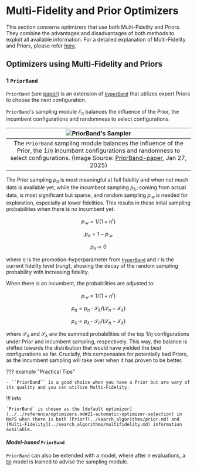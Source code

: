 # Multi-Fidelity and Prior Optimizers

This section concerns optimizers that use both Multi-Fidelity and Priors. They combine the advantages and disadvantages of both methods to exploit all available information.
For a detailed explanation of Multi-Fidelity and Priors, please refer [here](landing_page_algo.md).

## Optimizers using Multi-Fidelity and Priors

### 1 `PriorBand`

`PriorBand` (see [paper](https://openreview.net/pdf?id=uoiwugtpCH)) is an extension of [`HyperBand`](../../reference/search_algorithms/multifidelity.md#2-hyperband) that utilizes expert Priors to choose the next configuration.

``PriorBand``'s sampling module $\mathcal{E}_\pi$ balances the influence of the Prior, the incumbent configurations and randomness to select configurations.

|![PriorBand's Sampler](../../doc_images/optimizers/priorband_sampler.jpg)|
|:--:|
|The ``PriorBand`` sampling module balances the influence of the Prior, the $1/\eta$ incumbent configurations and randomness to select configurations. (Image Source: [PriorBand-paper](https://openreview.net/pdf?id=uoiwugtpCH), Jan 27, 2025)|

The Prior sampling $p_\pi$ is most meaningful at full fidelity and when not much data is available yet, while the incumbent sampling $p_{\hat{\lambda}}$, coming from actual data, is most significant but sparse, and random sampling $p_{\mathcal{U}}$ is needed for exploration, especially at lower fidelities. This results in these inital sampling probabilities when there is no incumbent yet:

$$
p_{\mathcal{U}}=1/(1+\eta^r)
$$

$$
p_\pi=1-p_{\mathcal{U}}
$$

$$
p_{\hat{\lambda}}=0
$$

where $\eta$ is the promotion-hyperparameter from [`HyperBand`](../../reference/search_algorithms/multifidelity.md#2-hyperband) and $r$ is the current fidelity level (_rung_), showing the decay of the random sampling probability with increasing fidelity.

When there is an incumbent, the probabilities are adjusted to:

$$
p_{\mathcal{U}}=1/(1+\eta^r)
$$

$$
p_\pi=p_\pi\cdot\mathcal{S}_{\hat{\lambda}}/(\mathcal{S}_\pi+\mathcal{S}_{\hat{\lambda}})
$$

$$
p_{\hat{\lambda}}=p_{\hat{\lambda}}\cdot\mathcal{S}_{\pi}/(\mathcal{S}_\pi+\mathcal{S}_{\hat{\lambda}})
$$

where $\mathcal{S}_\pi$ and $\mathcal{S}_{\hat{\lambda}}$ are the summed probabilities of the top $1/\eta$ configurations under Prior and incumbent sampling, respectively. This way, the balance is shifted towards the distribution that would have yielded the best configurations so far. Crucially, this compensates for potentially bad Priors, as the incumbent sampling will take over when it has proven to be better.

??? example "Practical Tips"

    - ``PriorBand`` is a good choice when you have a Prior but are wary of its quality and you can utilize Multi-Fidelity.

!!! info

    `PriorBand` is chosen as the [default optimizer](../../reference/optimizers.md#21-automatic-optimizer-selection) in NePS when there is both [Prior](../search_algorithms/prior.md) and [Multi-Fidelity](../search_algorithms/multifidelity.md) information available.

#### _Model-based_ `PriorBand`

`PriorBand` can also be extended with a model, where after $n$ evaluations, a [`BO`](../search_algorithms/bayesian_optimization.md) model is trained to advise the sampling module.
